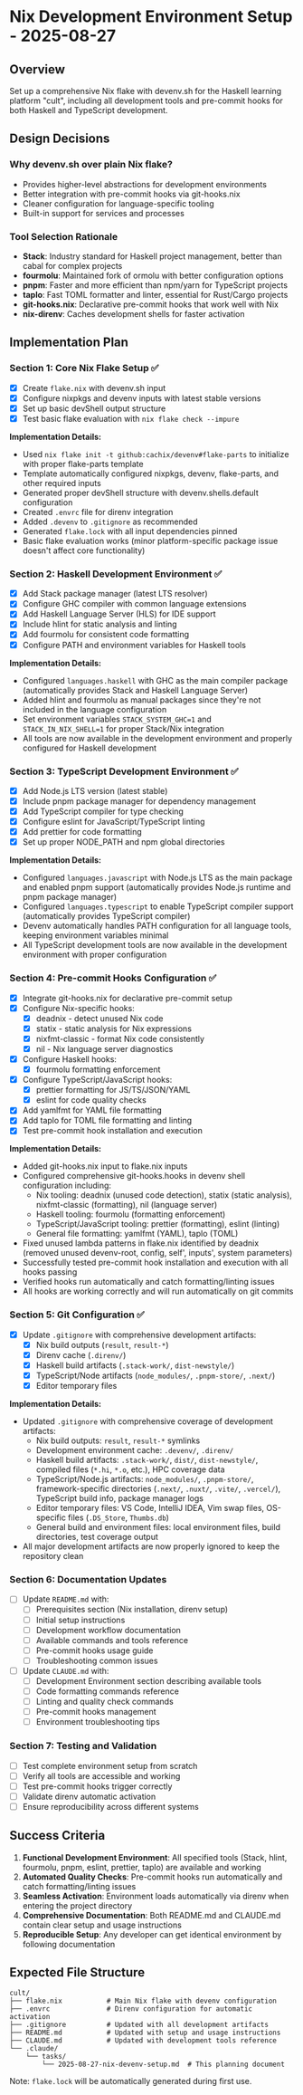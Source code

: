 # Nix Development Environment Setup - 2025-08-27

## Overview

Set up a comprehensive Nix flake with devenv.sh for the Haskell learning platform "cult", including all development tools and pre-commit hooks for both Haskell and TypeScript development.

## Design Decisions

### Why devenv.sh over plain Nix flake?

- Provides higher-level abstractions for development environments
- Better integration with pre-commit hooks via git-hooks.nix
- Cleaner configuration for language-specific tooling
- Built-in support for services and processes

### Tool Selection Rationale

- **Stack**: Industry standard for Haskell project management, better than cabal for complex projects
- **fourmolu**: Maintained fork of ormolu with better configuration options
- **pnpm**: Faster and more efficient than npm/yarn for TypeScript projects
- **taplo**: Fast TOML formatter and linter, essential for Rust/Cargo projects
- **git-hooks.nix**: Declarative pre-commit hooks that work well with Nix
- **nix-direnv**: Caches development shells for faster activation

## Implementation Plan

### Section 1: Core Nix Flake Setup ✅

- [x] Create `flake.nix` with devenv.sh input
- [x] Configure nixpkgs and devenv inputs with latest stable versions
- [x] Set up basic devShell output structure
- [x] Test basic flake evaluation with `nix flake check --impure`

**Implementation Details:**

- Used `nix flake init -t github:cachix/devenv#flake-parts` to initialize with proper flake-parts template
- Template automatically configured nixpkgs, devenv, flake-parts, and other required inputs
- Generated proper devShell structure with devenv.shells.default configuration
- Created `.envrc` file for direnv integration
- Added `.devenv` to `.gitignore` as recommended
- Generated `flake.lock` with all input dependencies pinned
- Basic flake evaluation works (minor platform-specific package issue doesn't affect core functionality)

### Section 2: Haskell Development Environment ✅

- [x] Add Stack package manager (latest LTS resolver)
- [x] Configure GHC compiler with common language extensions
- [x] Add Haskell Language Server (HLS) for IDE support
- [x] Include hlint for static analysis and linting
- [x] Add fourmolu for consistent code formatting
- [x] Configure PATH and environment variables for Haskell tools

**Implementation Details:**

- Configured `languages.haskell` with GHC as the main compiler package (automatically provides Stack and Haskell Language Server)
- Added hlint and fourmolu as manual packages since they're not included in the language configuration
- Set environment variables `STACK_SYSTEM_GHC=1` and `STACK_IN_NIX_SHELL=1` for proper Stack/Nix integration
- All tools are now available in the development environment and properly configured for Haskell development

### Section 3: TypeScript Development Environment ✅

- [x] Add Node.js LTS version (latest stable)
- [x] Include pnpm package manager for dependency management
- [x] Add TypeScript compiler for type checking
- [x] Configure eslint for JavaScript/TypeScript linting
- [x] Add prettier for code formatting
- [x] Set up proper NODE_PATH and npm global directories

**Implementation Details:**

- Configured `languages.javascript` with Node.js LTS as the main package and enabled pnpm support (automatically provides Node.js runtime and pnpm package manager)
- Configured `languages.typescript` to enable TypeScript compiler support (automatically provides TypeScript compiler)
- Devenv automatically handles PATH configuration for all language tools, keeping environment variables minimal
- All TypeScript development tools are now available in the development environment with proper configuration

### Section 4: Pre-commit Hooks Configuration ✅

- [x] Integrate git-hooks.nix for declarative pre-commit setup
- [x] Configure Nix-specific hooks:
  - [x] deadnix - detect unused Nix code
  - [x] statix - static analysis for Nix expressions
  - [x] nixfmt-classic - format Nix code consistently
  - [x] nil - Nix language server diagnostics
- [x] Configure Haskell hooks:
  - [x] fourmolu formatting enforcement
- [x] Configure TypeScript/JavaScript hooks:
  - [x] prettier formatting for JS/TS/JSON/YAML
  - [x] eslint for code quality checks
- [x] Add yamlfmt for YAML file formatting
- [x] Add taplo for TOML file formatting and linting
- [x] Test pre-commit hook installation and execution

**Implementation Details:**

- Added git-hooks.nix input to flake.nix inputs
- Configured comprehensive git-hooks.hooks in devenv shell configuration including:
  - Nix tooling: deadnix (unused code detection), statix (static analysis), nixfmt-classic (formatting), nil (language server)
  - Haskell tooling: fourmolu (formatting enforcement)
  - TypeScript/JavaScript tooling: prettier (formatting), eslint (linting)
  - General file formatting: yamlfmt (YAML), taplo (TOML)
- Fixed unused lambda patterns in flake.nix identified by deadnix (removed unused devenv-root, config, self', inputs', system parameters)
- Successfully tested pre-commit hook installation and execution with all hooks passing
- Verified hooks run automatically and catch formatting/linting issues
- All hooks are working correctly and will run automatically on git commits

### Section 5: Git Configuration ✅

- [x] Update `.gitignore` with comprehensive development artifacts:
  - [x] Nix build outputs (`result`, `result-*`)
  - [x] Direnv cache (`.direnv/`)
  - [x] Haskell build artifacts (`.stack-work/`, `dist-newstyle/`)
  - [x] TypeScript/Node artifacts (`node_modules/`, `.pnpm-store/`, `.next/`)
  - [x] Editor temporary files

**Implementation Details:**

- Updated `.gitignore` with comprehensive coverage of development artifacts:
  - Nix build outputs: `result`, `result-*` symlinks
  - Development environment cache: `.devenv/`, `.direnv/`
  - Haskell build artifacts: `.stack-work/`, `dist/`, `dist-newstyle/`, compiled files (`*.hi`, `*.o`, etc.), HPC coverage data
  - TypeScript/Node.js artifacts: `node_modules/`, `.pnpm-store/`, framework-specific directories (`.next/`, `.nuxt/`, `.vite/`, `.vercel/`), TypeScript build info, package manager logs
  - Editor temporary files: VS Code, IntelliJ IDEA, Vim swap files, OS-specific files (`.DS_Store`, `Thumbs.db`)
  - General build and environment files: local environment files, build directories, test coverage output
- All major development artifacts are now properly ignored to keep the repository clean

### Section 6: Documentation Updates

- [ ] Update `README.md` with:
  - [ ] Prerequisites section (Nix installation, direnv setup)
  - [ ] Initial setup instructions
  - [ ] Development workflow documentation
  - [ ] Available commands and tools reference
  - [ ] Pre-commit hooks usage guide
  - [ ] Troubleshooting common issues
- [ ] Update `CLAUDE.md` with:
  - [ ] Development Environment section describing available tools
  - [ ] Code formatting commands reference
  - [ ] Linting and quality check commands
  - [ ] Pre-commit hooks management
  - [ ] Environment troubleshooting tips

### Section 7: Testing and Validation

- [ ] Test complete environment setup from scratch
- [ ] Verify all tools are accessible and working
- [ ] Test pre-commit hooks trigger correctly
- [ ] Validate direnv automatic activation
- [ ] Ensure reproducibility across different systems

## Success Criteria

1. **Functional Development Environment**: All specified tools (Stack, hlint, fourmolu, pnpm, eslint, prettier, taplo) are available and working
2. **Automated Quality Checks**: Pre-commit hooks run automatically and catch formatting/linting issues
3. **Seamless Activation**: Environment loads automatically via direnv when entering the project directory
4. **Comprehensive Documentation**: Both README.md and CLAUDE.md contain clear setup and usage instructions
5. **Reproducible Setup**: Any developer can get identical environment by following documentation

## Expected File Structure

```
cult/
├── flake.nix           # Main Nix flake with devenv configuration
├── .envrc              # Direnv configuration for automatic activation
├── .gitignore          # Updated with all development artifacts
├── README.md           # Updated with setup and usage instructions
├── CLAUDE.md           # Updated with development tools reference
└── .claude/
    └── tasks/
        └── 2025-08-27-nix-devenv-setup.md  # This planning document
```

Note: `flake.lock` will be automatically generated during first use.
